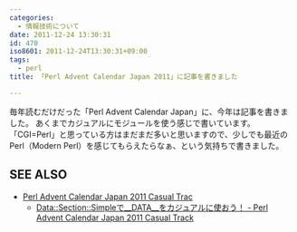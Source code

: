 ```yaml
---
categories:
  - 情報技術について
date: 2011-12-24 13:30:31
id: 470
iso8601: 2011-12-24T13:30:31+09:00
tags:
  - perl
title: 「Perl Advent Calendar Japan 2011」に記事を書きました

---
```


毎年読むだけだった「Perl Advent Calendar Japan」に、今年は記事を書きました。
あくまでカジュアルにモジュールを使う感じで書いています。
「CGI=Perl」と思っている方はまだまだ多いと思いますので、少しでも最近のPerl（Modern Perl）を感じてもらえたらなぁ、という気持ちで書きました。
<div id="see_also">
<h2>SEE ALSO</h2>
<ul>
<li><a href="http://perl-users.jp/articles/advent-calendar/2011/casual/">Perl Advent Calendar Japan 2011 Casual Trac</a>
<ul><li><a href="http://perl-users.jp/articles/advent-calendar/2011/casual/24">Data::Section::Simpleで__DATA__をカジュアルに使おう！ - Perl Advent Calendar Japan 2011 Casual Track</a></li>
</ul>
</li>
</ul>
</div>
    	